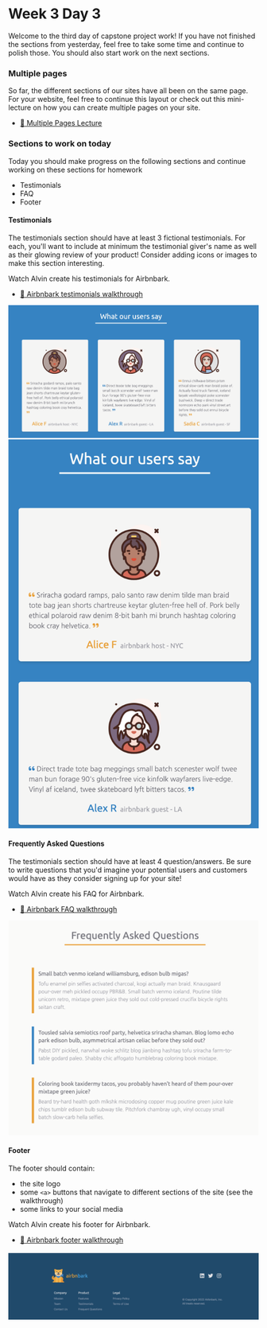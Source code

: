 # Week 3 Day 3

Welcome to the third day of capstone project work! If you have not finished the sections from
yesterday, feel free to take some time and continue to polish those. You should also start work on
the next sections.

### Multiple pages

So far, the different sections of our sites have all been on the same page. For your website, feel
free to continue this layout or check out this mini-lecture on how you can create multiple pages on
your site.

- [🎥 Multiple Pages Lecture](https://vimeo.com/732798987)

### Sections to work on today

Today you should make progress on the following sections and continue working on these sections for
homework

- Testimonials
- FAQ
- Footer

#### Testimonials

The testimonials section should have at least 3 fictional testimonials. For each, you'll want to
include at minimum the testimonial giver's name as well as their glowing review of your product!
Consider adding icons or images to make this section interesting.

Watch Alvin create his testimonials for Airbnbark.

- [🎥 Airbnbark testimonials walkthrough](https://vimeo.com/715343827)

![testimonials](./images/testimonials.png) ![testimonials_mobile](./images/testimonials_mobile.png)

#### Frequently Asked Questions

The testimonials section should have at least 4 question/answers. Be sure to write questions that
you'd imagine your potential users and customers would have as they consider signing up for your
site!

Watch Alvin create his FAQ for Airbnbark.

- [🎥 Airbnbark FAQ walkthrough](https://vimeo.com/715345131)

![FAQ](./images/faq.png)

#### Footer

The footer should contain:

- the site logo
- some `<a>` buttons that navigate to different sections of the site (see the walkthrough)
- some links to your social media

Watch Alvin create his footer for Airbnbark.

- [🎥 Airbnbark footer walkthrough](https://vimeo.com/715420569)

![footer](./images/footer.png)
